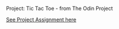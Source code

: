 Project: Tic Tac Toe - from The Odin Project

[See Project Assignment here](https://www.theodinproject.com/paths/full-stack-javascript/courses/javascript/lessons/tic-tac-toe)